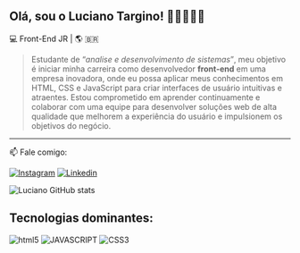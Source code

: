 ## Olá, sou o Luciano Targino! 👨🏾‍🚀👊🏾

💻 Front-End JR | 🌎 🇧🇷

>Estudante de <q><i>analise e desenvolvimento de sistemas</i></q>, meu objetivo é iniciar minha carreira como desenvolvedor <b>front-end</b> em uma empresa inovadora, onde eu possa aplicar meus conhecimentos em HTML, CSS e JavaScript para criar interfaces de usuário intuitivas e atraentes. Estou comprometido em aprender continuamente e colaborar com uma equipe para desenvolver soluções web de alta qualidade que melhorem a experiência do usuário e impulsionem os objetivos do negócio.
<hr>

 📫 Fale comigo:

[![Instagram](https://img.shields.io/badge/Instagram-E4405F?style=for-the-badge&logo=instagram&logoColor=white)](https://www.instagram.com/lucianotarg/)
[![Linkedin](https://img.shields.io/badge/LinkedIn-0077B5?style=for-the-badge&logo=linkedin&logoColor=white)](https://www.linkedin.com/in/luciano-t-435306294/?originalSubdomain=br)

![Luciano GitHub stats](https://github-readme-stats.vercel.app/api?username=lucianotargino&show_icons=true&theme=swift)
## Tecnologias dominantes:

<div style = "display: inline_block">
<img aling = "center" alt="html5" src=https://img.shields.io/badge/HTML-239120?style=for-the-badge&logo=html5&logoColor=white "display: inline_block">
<img aling ="center" alt="JAVASCRIPT" src=https://img.shields.io/badge/JavaScript-F7DF1E?style=for-the-badge&logo=javascript&logoColor=black "display: inline_block" /> <img aling="center" alt="CSS3" src=https://img.shields.io/badge/CSS3-1572B6?style=for-the-badge&logo=css3&logoColor=white "display: inline_block" /> <img aling="center" alt="" src=https://img.shields.io/badge/Python-14354C?style=for-the-badge&logo=python&logoColor=white />

</div><br/>

[def]: https://img.shields.io/badge/Instagram-E4405F?style=for-the-badge&logo=instagram&logoColor=white

<div align="center">
  
</div>
